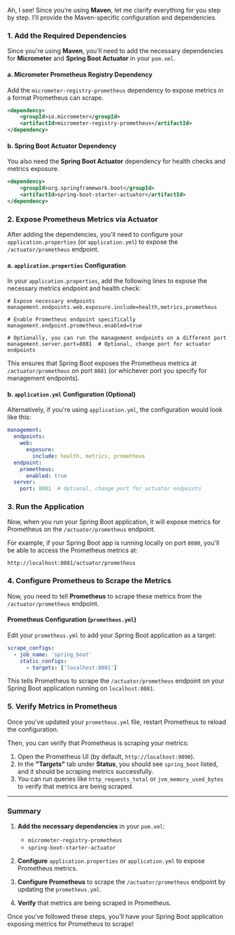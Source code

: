 Ah, I see! Since you’re using **Maven**, let me clarify everything for you step by step. I'll provide the Maven-specific configuration and dependencies.

### 1. **Add the Required Dependencies**

Since you're using **Maven**, you'll need to add the necessary dependencies for **Micrometer** and **Spring Boot Actuator** in your `pom.xml`.

#### a. **Micrometer Prometheus Registry Dependency**
Add the `micrometer-registry-prometheus` dependency to expose metrics in a format Prometheus can scrape.

```xml
<dependency>
    <groupId>io.micrometer</groupId>
    <artifactId>micrometer-registry-prometheus</artifactId>
</dependency>
```

#### b. **Spring Boot Actuator Dependency**
You also need the **Spring Boot Actuator** dependency for health checks and metrics exposure.

```xml
<dependency>
    <groupId>org.springframework.boot</groupId>
    <artifactId>spring-boot-starter-actuator</artifactId>
</dependency>
```

### 2. **Expose Prometheus Metrics via Actuator**

After adding the dependencies, you'll need to configure your `application.properties` (or `application.yml`) to expose the `/actuator/prometheus` endpoint.

#### a. **`application.properties` Configuration**

In your `application.properties`, add the following lines to expose the necessary metrics endpoint and health check:

```properties
# Expose necessary endpoints
management.endpoints.web.exposure.include=health,metrics,prometheus

# Enable Prometheus endpoint specifically
management.endpoint.prometheus.enabled=true

# Optionally, you can run the management endpoints on a different port
management.server.port=8081  # Optional, change port for actuator endpoints
```

This ensures that Spring Boot exposes the Prometheus metrics at `/actuator/prometheus` on port `8081` (or whichever port you specify for management endpoints).

#### b. **`application.yml` Configuration (Optional)**

Alternatively, if you're using `application.yml`, the configuration would look like this:

```yaml
management:
  endpoints:
    web:
      exposure:
        include: health, metrics, prometheus
  endpoint:
    prometheus:
      enabled: true
  server:
    port: 8081  # Optional, change port for actuator endpoints
```

### 3. **Run the Application**

Now, when you run your Spring Boot application, it will expose metrics for Prometheus on the `/actuator/prometheus` endpoint.

For example, if your Spring Boot app is running locally on port `8080`, you'll be able to access the Prometheus metrics at:
```
http://localhost:8081/actuator/prometheus
```

### 4. **Configure Prometheus to Scrape the Metrics**

Now, you need to tell **Prometheus** to scrape these metrics from the `/actuator/prometheus` endpoint.

#### Prometheus Configuration (`prometheus.yml`)

Edit your `prometheus.yml` to add your Spring Boot application as a target:

```yaml
scrape_configs:
  - job_name: 'spring_boot'
    static_configs:
      - targets: ['localhost:8081']
```

This tells Prometheus to scrape the `/actuator/prometheus` endpoint on your Spring Boot application running on `localhost:8081`.

### 5. **Verify Metrics in Prometheus**

Once you've updated your `prometheus.yml` file, restart Prometheus to reload the configuration.

Then, you can verify that Prometheus is scraping your metrics:
1. Open the Prometheus UI (by default, `http://localhost:9090`).
2. In the **"Targets"** tab under **Status**, you should see `spring_boot` listed, and it should be scraping metrics successfully.
3. You can run queries like `http_requests_total` or `jvm_memory_used_bytes` to verify that metrics are being scraped.

---

### Summary

1. **Add the necessary dependencies** in your `pom.xml`:
    - `micrometer-registry-prometheus`
    - `spring-boot-starter-actuator`
  
2. **Configure** `application.properties` or `application.yml` to expose Prometheus metrics.

3. **Configure Prometheus** to scrape the `/actuator/prometheus` endpoint by updating the `prometheus.yml`.

4. **Verify** that metrics are being scraped in Prometheus.

Once you’ve followed these steps, you’ll have your Spring Boot application exposing metrics for Prometheus to scrape!